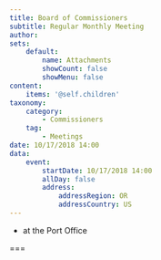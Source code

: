 ```yaml
---
title: Board of Commissioners
subtitle: Regular Monthly Meeting
author: 
sets:
    default:
        name: Attachments
        showCount: false
        showMenu: false
content:
    items: '@self.children'
taxonomy:
    category: 
        - Commissioners
    tag: 
        - Meetings
date: 10/17/2018 14:00
data:
    event:
        startDate: 10/17/2018 14:00
        allDay: false
        address:
            addressRegion: OR
            addressCountry: US
---
```


- at the Port Office

===

